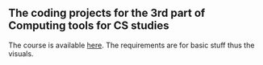The coding projects for the 3rd part of Computing tools for CS studies
---

The course is available [here](https://tkt-lapio.github.io/en/). The requirements are for basic stuff thus the visuals.
